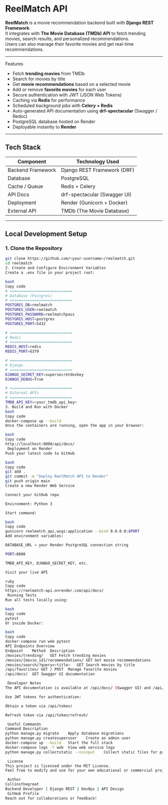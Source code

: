 #  ReelMatch API

**ReelMatch** is a movie recommendation backend built with **Django REST Framework**.  
It integrates with **The Movie Database (TMDb) API** to fetch trending movies, search results, and personalized recommendations.  
Users can also manage their favorite movies and get real-time recommendations.

---

 Features

-  Fetch **trending movies** from TMDb  
-  Search for movies by title  
-  Get **movie recommendations** based on a selected movie  
-  Add or remove **favorite movies** for each user  
-  Secure authentication with JWT (JSON Web Tokens)  
-  Caching via **Redis** for performance  
-  Scheduled background jobs with **Celery + Redis**  
-  Auto-generated API documentation using **drf-spectacular** (Swagger / Redoc)  
-  PostgreSQL database hosted on Render  
-  Deployable instantly to **Render**

---

##  Tech Stack

| Component        | Technology Used                  |
|------------------|----------------------------------|
| Backend Framework | Django REST Framework (DRF)     |
| Database          | PostgreSQL                      |
| Cache / Queue     | Redis + Celery                  |
| API Docs          | drf-spectacular (Swagger UI)    |
| Deployment        | Render (Gunicorn + Docker)      |
| External API      | TMDb (The Movie Database)       |

---

##  Local Development Setup

### 1. Clone the Repository

```bash
git clone https://github.com/<your-username>/reelmatch.git
cd reelmatch
2. Create and Configure Environment Variables
Create a .env file in your project root:

bash
Copy code
# ============================
# Database (Postgres)
# ============================
POSTGRES_DB=reelmatch
POSTGRES_USER=reelmatch
POSTGRES_PASSWORD=reelmatchpass
POSTGRES_HOST=postgres
POSTGRES_PORT=5432

# ============================
# Redis
# ============================
REDIS_HOST=redis
REDIS_PORT=6379

# ============================
# Django
# ============================
DJANGO_SECRET_KEY=supersecretdevkey
DJANGO_DEBUG=True

# ============================
# External APIs
# ============================
TMDB_API_KEY=<your_tmdb_api_key>
3. Build and Run with Docker
bash
Copy code
docker-compose up --build
Once the containers are running, open the app in your browser:

bash
Copy code
http://localhost:8000/api/docs/
 Deployment on Render
Push your latest code to GitHub

bash
Copy code
git add .
git commit -m "Deploy ReelMatch API to Render"
git push origin main
Create a new Render Web Service

Connect your GitHub repo

Environment: Python 3

Start command:

bash
Copy code
gunicorn reelmatch_api.wsgi:application --bind 0.0.0.0:$PORT
Add environment variables:

DATABASE_URL → your Render PostgreSQL connection string

PORT=8000

TMDB_API_KEY, DJANGO_SECRET_KEY, etc.

Visit your live API

ruby
Copy code
https://reelmatch-api.onrender.com/api/docs/
 Running Tests
Run all tests locally using:

bash
Copy code
pytest
Or inside Docker:

bash
Copy code
docker-compose run web pytest
API Endpoints Overview
Endpoint	Method	Description
/movies/trending/	GET	Fetch trending movies
/movies/{movie_id}/recommendations/	GET	Get movie recommendations
/movies/search/?query=<title>	GET	Search movies by title
/api/favorites/	GET / POST	Manage favorite movies
/api/docs/	GET	Swagger UI documentation

 Developer Notes
The API documentation is available at /api/docs/ (Swagger UI) and /api/redoc/ (ReDoc).

Use JWT tokens for authentication:

Obtain a token via /api/token/

Refresh token via /api/token/refresh/

 Useful Commands
Command	Description
python manage.py migrate	Apply database migrations
python manage.py createsuperuser	Create an admin user
docker-compose up --build	Start the full stack
docker-compose logs -f web	View web service logs
python manage.py collectstatic --noinput	Collect static files for production

 License
This project is licensed under the MIT License.
Feel free to modify and use for your own educational or commercial projects.

 Author
Collinsthegreat
Backend Developer | Django REST | DevOps | API Design
 GitHub Profile
Reach out for collaborations or feedback!
